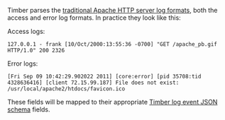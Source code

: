Timber parses the [traditional Apache HTTP server log formats](https://httpd.apache.org/docs/2.4/logs.html#page-header), both the access and error log formats. In practice they look like this:

Access logs:

```
127.0.0.1 - frank [10/Oct/2000:13:55:36 -0700] "GET /apache_pb.gif HTTP/1.0" 200 2326
```

Error logs:

```
[Fri Sep 09 10:42:29.902022 2011] [core:error] [pid 35708:tid 4328636416] [client 72.15.99.187] File does not exist: /usr/local/apache2/htdocs/favicon.ico
```

These fields will be mapped to their appropriate [Timber log event JSON schema](/timber-concepts/log-event-json-schema) fields.
